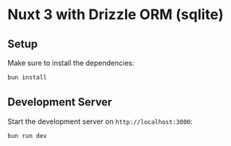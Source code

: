 # Nuxt 3 with Drizzle ORM (sqlite)

## Setup

Make sure to install the dependencies:

```bash
bun install
```

## Development Server

Start the development server on `http://localhost:3000`:

```bash
bun run dev
```

